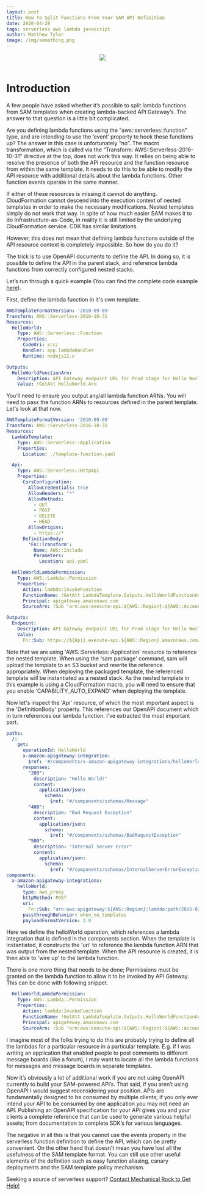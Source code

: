 ```yaml
---
layout: post
title: How To Split Functions From Your SAM API Definition
date: 2020-04-28
tags: serverless aws lambda javascript
author: Matthew Tyler
image: /img/something.png
---
```


<center><img src="/img/something.png" /></center>
<br/>

# Introduction
A few people have asked whether it’s possible to split lambda functions from SAM templates when creating lambda-backed API Gateway’s. The answer to that question is a little bit complicated.

Are you defining lambda functions using the “aws::serverless::function” type, and are intending to use the ‘event’ property to hook these functions up? The answer in this case is unfortunately “no”. The macro transformation, which is called via the “Transform: AWS::Serverless-2016-10-31” directive at the top, does not work this way. It relies on being able to resolve the presence of both the API resource and the function resource from within the same template. It needs to do this to be able to modify the API resource with additional details about the lambda functions. Other function events operate in the same manner.

If either of these resources is missing it cannot do anything. CloudFormation cannot descend into the execution context of nested templates in order to make the necessary modifications. Nested templates simply do not work that way. In spite of how much easier SAM makes it to do Infrastructure-as-Code, in reality it is still limited by the underlying CloudFormation service. CDK has similar limitations.

However, this does not mean that defining lambda functions outside of the API resource context is completely impossible. So how do you do it?

The trick is to use OpenAPI documents to define the API. In doing so, it is possible to define the API in the parent stack, and reference lambda functions from correctly configured nested stacks.

Let’s run through a quick example (You can find the complete code example [here](https://github.com/matt-tyler/simple-node-api-split-lambda)).

First, define the lambda function in it's own template.

```yaml
AWSTemplateFormatVersion: '2010-09-09'
Transform: AWS::Serverless-2016-10-31
Resources:
  HelloWorld:
    Type: AWS::Serverless::Function
    Properties:
      CodeUri: src/
      Handler: app.lambdaHandler
      Runtime: nodejs12.x

Outputs:
  HelloWorldFunctionArn:
    Description: API Gateway endpoint URL for Prod stage for Hello World function
    Value: !GetAtt HelloWorld.Arn
```

You'll need to ensure you output any/all lambda function ARNs. You will need to pass the function ARNs to resources defined in the parent template. Let's look at that now.

```yaml
AWSTemplateFormatVersion: '2010-09-09'
Transform: AWS::Serverless-2016-10-31
Resources:
  LambdaTemplate:
    Type: AWS::Serverless::Application
    Properties:
      Location: ./template-function.yaml

  Api:
    Type: AWS::Serverless::HttpApi
    Properties:
      CorsConfiguration:
        AllowCredentials: true
        AllowHeaders: "*"
        AllowMethods:
          - GET
          - POST
          - DELETE
          - HEAD
        AllowOrigins:
          - https://*
      DefinitionBody:
        'Fn::Transform':
          Name: AWS::Include
          Parameters:
            Location: api.yaml

  HelloWorldLambdaPermission:
    Type: AWS::Lambda::Permission
    Properties:
      Action: lambda:InvokeFunction
      FunctionName: !GetAtt LambdaTemplate.Outputs.HelloWorldFunctionArn
      Principal: apigateway.amazonaws.com
      SourceArn: !Sub "arn:aws:execute-api:${AWS::Region}:${AWS::AccountId}:${Api}/*/GET/"

Outputs:
  Endpoint:
    Description: API Gateway endpoint URL for Prod stage for Hello World function
    Value:
      Fn::Sub: https://${Api}.execute-api.${AWS::Region}.amazonaws.com/
```

Note that we are using 'AWS::Serverless::Application' resource to reference the nested template. When using the 'sam package' command, sam will upload the template to an S3 bucket and rewrite the reference appropriately. When deploying the packaged template, the referenced template will be instantiated as a nested stack. As the nested template in this example is using a CloudFormation macro, you will need to ensure that you enable 'CAPABILITY_AUTO_EXPAND' when deploying the template.

Now let's inspect the 'Api' resource, of which the most important aspect is the 'DefinitionBody' property. This references our OpenAPI document which in turn references our lambda function. I've extracted the most important part.

```yaml
paths:
  /:
    get:
      operationId: HelloWorld
      x-amazon-apigateway-integration:
        $ref: '#/components/x-amazon-apigateway-integrations/helloWorld'
      responses:
        "200":
          description: "Hello World!"
          content:
            application/json:
              schema:
                $ref: "#/components/schemas/Message"
        "400":
          description: "Bad Request Exception"
          content:
            application/json:
              schema:
                $ref: "#/components/schemas/BadRequestException"
        "500":
          description: "Internal Server Error"
          content:
            application/json:
              schema:
                $ref: "#/components/schemas/InternalServerErrorException"
components:
  x-amazon-apigateway-integrations:
    helloWorld:
      type: aws_proxy
      httpMethod: POST
      uri:
        Fn::Sub: "arn:aws:apigateway:${AWS::Region}:lambda:path/2015-03-31/functions/${LambdaTemplate.Outputs.HelloWorldFunctionArn}/invocations"
      passthroughBehavior: when_no_templates
      payloadFormatVersion: 2.0
```

Here we define the helloWorld operation, which references a lambda integration that is defined in the components section. When the template is instantiated, it constructs the 'uri' to reference the lambda function ARN that was output from the nested template. When the API resource is created, it is then able to 'wire up' to the lambda function.

There is one more thing that needs to be done; Permissions must be granted on the lambda function to allow it to be invoked by API Gateway. This can be done with following snippet.

```yaml
  HelloWorldLambdaPermission:
    Type: AWS::Lambda::Permission
    Properties:
      Action: lambda:InvokeFunction
      FunctionName: !GetAtt LambdaTemplate.Outputs.HelloWorldFunctionArn
      Principal: apigateway.amazonaws.com
      SourceArn: !Sub "arn:aws:execute-api:${AWS::Region}:${AWS::AccountId}:${Api}/*/GET/"
```

I imagine most of the folks trying to do this are probably trying to define all the lambdas for a particular resource in a particular template. E.g. if I was writing an application that enabled people to post comments to different message boards (like a forum), I may want to locate all the lambda functions for messages and message boards in separate templates.

Now it’s obviously a lot of additional work if you are not using OpenAPI currently to build your SAM-powered API’s. That said, if you aren’t using OpenAPI I would suggest reconsidering your position. APIs are fundamentally designed to be consumed by multiple clients; if you only ever intend your API to be consumed by one application you may not need an API. Publishing an OpenAPI specification for your API gives you and your clients a complete reference that can be used to generate various helpful assets; from documentation to complete SDK’s for various languages.

The negative in all this is that you cannot use the events property in the serverless function definition to define the API, which can be pretty convenient. On the other hand that doesn’t mean you have lost all the usefulness of the SAM template format. You can still use other useful elements of the definition such as easy function aliasing, canary deployments and the SAM template policy mechanism.

Seeking a source of serverless support? [Contact Mechanical Rock to Get Help!](https://www.mechanicalrock.io/lets-get-started)